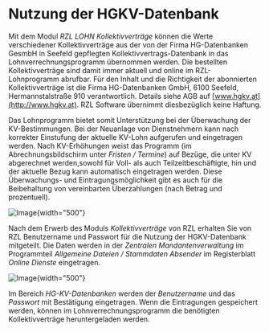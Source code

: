 # Nutzung der HGKV-Datenbank

Mit dem Modul *RZL LOHN Kollektivverträge* können die Werte verschiedener Kollektivverträge aus der von der Firma HG-Datenbanken GesmbH in Seefeld gepflegten Kollektivvertrags-Datenbank in das Lohnverrechnungsprogramm übernommen werden. Die bestellten Kollektivverträge sind damit immer aktuell und online im RZL-Lohnprogramm abrufbar. Für den Inhalt und die Richtigkeit der abonnierten Kollektivverträge ist die Firma HG-Datenbanken GmbH, 6100 Seefeld, Hermannstalstraße 910 verantwortlich. Details siehe AGB auf [www.hgkv.at](http://www.hgkv.at). RZL Software übernimmt  diesbezüglich keine Haftung.

Das Lohnprogramm bietet somit Unterstützung bei der Überwachung der KV-Bestimmungen. Bei der Neuanlage von Dienstnehmern kann nach korrekter Einstufung der aktuelle KV-Lohn aufgerufen und eingetragen werden. Nach KV-Erhöhungen weist das Programm (im Abrechnungsbildschirm unter *Fristen / Termine*) auf Bezüge, die unter KV abgerechnet werden,sowohl für Voll- als auch Teilzeitbeschäftigte, hin und der aktuelle Bezug kann automatisch eingetragen werden. Diese Überwachungs- und Eintragungsmöglichkeit gibt es auch für die Beibehaltung von vereinbarten Überzahlungen (nach Betrag und prozentuell).

![Image](<img/image425.png>){width="500"}

Nach dem Erwerb des Moduls *Kollektivverträge* von RZL erhalten Sie von RZL Benutzername und Passwort für die Nutzung der HGKV-Datenbank mitgeteilt. Die Daten werden in der *Zentralen Mandantenverwaltung* im Programmteil *Allgemeine Dateien / Stammdaten Absender* im Registerblatt *Online Dienste* eingetragen.

![Image](<img/image426.png>){width="500"}

Im Bereich *HG-KV-Datenbanken* werden der *Benutzername* und das *Passwort* mit Bestätigung eingetragen. Wenn die Eintragungen gespeichert werden, können im Lohnverrechnungsprogramm die benötigten Kollektivverträge heruntergeladen werden.